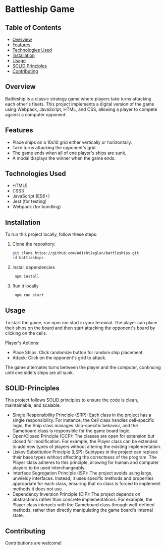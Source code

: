 # Battleship Game

## Table of Contents

- [Overview](#overview)
- [Features](#features)
- [Technologies Used](#technologies-used)
- [Installation](#installation)
- [Usage](#usage)
- [SOLID Principles](#SOLID-principles)
- [Contributing](#Contributing)

## Overview

Battleship is a classic strategy game where players take turns attacking each other's fleets. This project implements a digital version of the game using Webpack, JavaScript, HTML, and CSS, allowing a player to compete against a computer opponent.

## Features

- Place ships on a 10x10 grid either vertically or horizontally.
- Take turns attacking the opponent's grid.
- The game ends when all of one player's ships are sunk.
- A modal displays the winner when the game ends.

## Technologies Used

- HTML5
- CSS3
- JavaScript (ES6+)
- Jest (for testing)
- Webpack (for bundling)

## Installation

To run this project locally, follow these steps:

1. Clone the repository:

   ```bash
   git clone https://github.com/AdishtJaglan/battleships.git
   cd battleships
   ```

2. Install dependencies

   ```bash
    npm install
   ```

3. Run it locally

   ```bash
    npm run start
   ```

## Usage

To start the game, run npm run start in your terminal. The player can place their ships on the board and then start attacking the opponent's board by clicking on the cells.

Player's Actions:

- Place Ships: Click randomize button for random ship placement.
- Attack: Click on the opponent's grid to attack.

The game alternates turns between the player and the computer, continuing until one side's ships are all sunk.

## SOLID-Principles

This project follows SOLID principles to ensure the code is clean, maintainable, and scalable.

- Single Responsibility Principle (SRP): Each class in the project has a single responsibility. For instance, the Cell class handles cell-specific logic, the Ship class manages ship-specific behavior, and the Gameboard class is responsible for the game board logic.
- Open/Closed Principle (OCP): The classes are open for extension but closed for modification. For example, the Player class can be extended to add new types of players without altering the existing implementation.
- Liskov Substitution Principle (LSP): Subtypes in the project can replace their base types without affecting the correctness of the program. The Player class adheres to this principle, allowing for human and computer players to be used interchangeably.
- Interface Segregation Principle (ISP): The project avoids using large, unwieldy interfaces. Instead, it uses specific methods and properties appropriate for each class, ensuring that no class is forced to implement methods it does not use.
- Dependency Inversion Principle (DIP): The project depends on abstractions rather than concrete implementations. For example, the Player class interacts with the Gameboard class through well-defined methods, rather than directly manipulating the game board's internal state.

## Contributing

Contributions are welcome!
